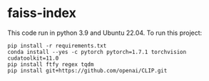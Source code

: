 # faiss-index
This code run in python 3.9 and Ubuntu 22.04. To run this project:
```
pip install -r requirements.txt
conda install --yes -c pytorch pytorch=1.7.1 torchvision cudatoolkit=11.0
pip install ftfy regex tqdm
pip install git+https://github.com/openai/CLIP.git
```

